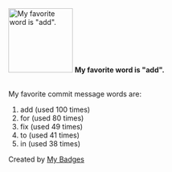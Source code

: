 <img src="https://my-badges.github.io/my-badges/favorite-word.png" alt="My favorite word is &quot;add&quot;." title="My favorite word is &quot;add&quot;." width="128">
<strong>My favorite word is &quot;add&quot;.</strong>
<br><br>

My favorite commit message words are:

1. add (used 100 times)
2. for (used 80 times)
3. fix (used 49 times)
4. to (used 41 times)
5. in (used 38 times)


Created by <a href="https://github.com/my-badges/my-badges">My Badges</a>